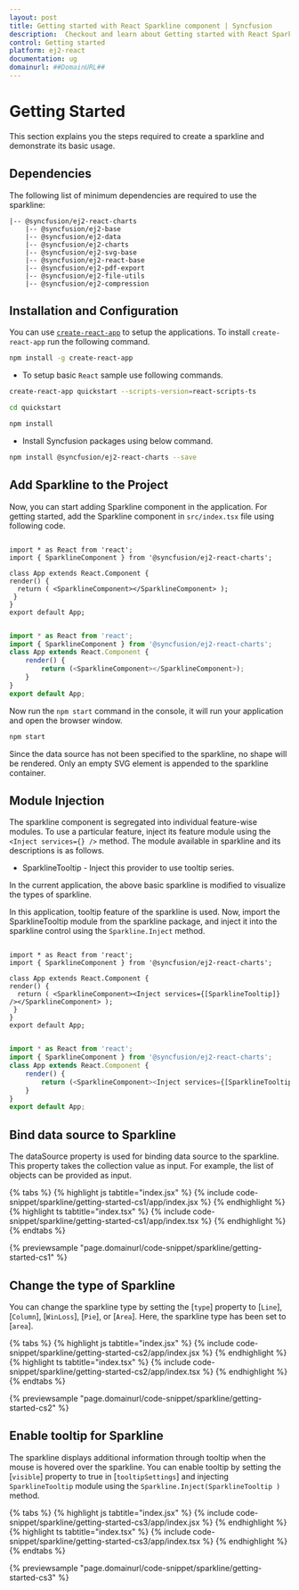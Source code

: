 ```yaml
---
layout: post
title: Getting started with React Sparkline component | Syncfusion
description:  Checkout and learn about Getting started with React Sparkline component of Syncfusion Essential JS 2 and more details.
control: Getting started 
platform: ej2-react
documentation: ug
domainurl: ##DomainURL##
---
```


# Getting Started

This section explains you the steps required to create a sparkline and demonstrate its basic usage.

## Dependencies

The following list of minimum dependencies are required to use the sparkline:

```tsx
|-- @syncfusion/ej2-react-charts
    |-- @syncfusion/ej2-base
    |-- @syncfusion/ej2-data
    |-- @syncfusion/ej2-charts
    |-- @syncfusion/ej2-svg-base
    |-- @syncfusion/ej2-react-base
    |-- @syncfusion/ej2-pdf-export
    |-- @syncfusion/ej2-file-utils
    |-- @syncfusion/ej2-compression
```

## Installation and Configuration

You can use [`create-react-app`](https://github.com/facebookincubator/create-react-app) to setup the applications.
To install `create-react-app` run the following command.

```sh
npm install -g create-react-app
```

* To setup basic `React` sample use following commands.

<div class='tsx'>

```sh
create-react-app quickstart --scripts-version=react-scripts-ts

cd quickstart

npm install

```

</div>

* Install Syncfusion packages using below command.

```sh
npm install @syncfusion/ej2-react-charts --save
```

## Add Sparkline to the Project

Now, you can start adding Sparkline component in the application. For getting started, add the Sparkline component in `src/index.tsx` file using following code.


<div class="e-content"><div>
<div class='tsx'>


```tsx

import * as React from 'react';
import { SparklineComponent } from '@syncfusion/ej2-react-charts';

class App extends React.Component {
render() {
  return ( <SparklineComponent></SparklineComponent> );
 }
}
export default App;

```


</div>
<div class='jsx'>

```typescript

import * as React from 'react';
import { SparklineComponent } from '@syncfusion/ej2-react-charts';
class App extends React.Component {
    render() {
        return (<SparklineComponent></SparklineComponent>);
    }
}
export default App;


```
</div></div></div>


Now run the `npm start` command in the console, it will run your application and open the browser window.

```sh
npm start
```

Since the data source has not been specified to the sparkline, no shape will be rendered. Only an empty SVG element is appended to the sparkline container.

## Module Injection

The sparkline component is segregated into individual feature-wise modules. To use a particular feature, inject its feature module using the `<Inject services={} />` method. The module available in sparkline and its descriptions is as follows.

* SparklineTooltip - Inject this provider to use tooltip series.

In the current application, the above basic sparkline is modified to visualize the types of sparkline.

In this application, tooltip feature of the sparkline is used. Now, import the SparklineTooltip module from the sparkline package, and inject it into the sparkline control using the `Sparkline.Inject` method.


<div class="e-content"><div>
<div class='tsx'>


```tsx

import * as React from 'react';
import { SparklineComponent } from '@syncfusion/ej2-react-charts';

class App extends React.Component {
render() {
  return ( <SparklineComponent><Inject services={[SparklineTooltip]} /></SparklineComponent> );
 }
}
export default App;

```


</div>
<div class='jsx'>

```typescript

import * as React from 'react';
import { SparklineComponent } from '@syncfusion/ej2-react-charts';
class App extends React.Component {
    render() {
        return (<SparklineComponent><Inject services={[SparklineTooltip]}/></SparklineComponent>);
    }
}
export default App;


```
</div></div></div>


## Bind data source to Sparkline

The dataSource property is used for binding data source to the sparkline. This property takes the collection value as input. For example, the list of objects can be provided as input.

{% tabs %}
{% highlight js tabtitle="index.jsx" %}
{% include code-snippet/sparkline/getting-started-cs1/app/index.jsx %}
{% endhighlight %}
{% highlight ts tabtitle="index.tsx" %}
{% include code-snippet/sparkline/getting-started-cs1/app/index.tsx %}
{% endhighlight %}
{% endtabs %}

 {% previewsample "page.domainurl/code-snippet/sparkline/getting-started-cs1" %}

## Change the type of Sparkline

You can change the sparkline type by setting the [`type`] property to [`Line`], [`Column`], [`WinLoss`], [`Pie`], or [`Area`]. Here, the sparkline type has been set to [`area`].

{% tabs %}
{% highlight js tabtitle="index.jsx" %}
{% include code-snippet/sparkline/getting-started-cs2/app/index.jsx %}
{% endhighlight %}
{% highlight ts tabtitle="index.tsx" %}
{% include code-snippet/sparkline/getting-started-cs2/app/index.tsx %}
{% endhighlight %}
{% endtabs %}

 {% previewsample "page.domainurl/code-snippet/sparkline/getting-started-cs2" %}

## Enable tooltip for Sparkline

The sparkline displays additional information through tooltip when the mouse is hovered over the sparkline. You can enable tooltip by setting the [`visible`] property to true in [`tooltipSettings`] and injecting `SparklineTooltip` module using the `Sparkline.Inject(SparklineTooltip )` method.

{% tabs %}
{% highlight js tabtitle="index.jsx" %}
{% include code-snippet/sparkline/getting-started-cs3/app/index.jsx %}
{% endhighlight %}
{% highlight ts tabtitle="index.tsx" %}
{% include code-snippet/sparkline/getting-started-cs3/app/index.tsx %}
{% endhighlight %}
{% endtabs %}

 {% previewsample "page.domainurl/code-snippet/sparkline/getting-started-cs3" %}